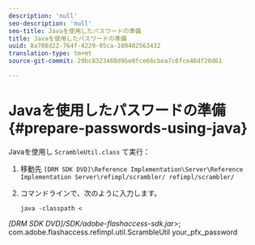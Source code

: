 ```yaml
---
description: 'null'
seo-description: 'null'
seo-title: Javaを使用したパスワードの準備
title: Javaを使用したパスワードの準備
uuid: 8a708d22-764f-4229-95ca-109482563432
translation-type: tm+mt
source-git-commit: 29bc8323460d9be0fce66cbea7c6fce46df20d61

---
```



# Javaを使用したパスワードの準備{#prepare-passwords-using-java}

Javaを使用し `ScrambleUtil.class` て実行：

1. 移動先 `[DRM SDK DVD]\Reference Implementation\Server\Reference Implementation Server\refimpl/scrambler/ refimpl/scrambler/`
1. コマンドラインで、次のように入力します。

   ```
   java -classpath < 
   
<i>[DRM SDK DVD]/SDK/adobe-flashaccess-sdk.jar</i>>;\
com.adobe.flashaccess.refimpl.util.ScrambleUtil your_pfx_password

```


